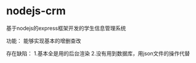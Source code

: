 # nodejs-crm
基于nodejs的express框架开发的学生信息管理系统

功能：
能够实现基本的增删查改

存在缺陷：
1.基本全是用的后台渲染
2.没有用到数据库，用json文件的操作代替
